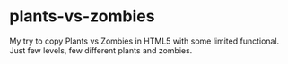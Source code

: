 plants-vs-zombies
=================

My try to copy Plants vs Zombies in HTML5 with some limited functional. Just few levels, few different plants and zombies.
